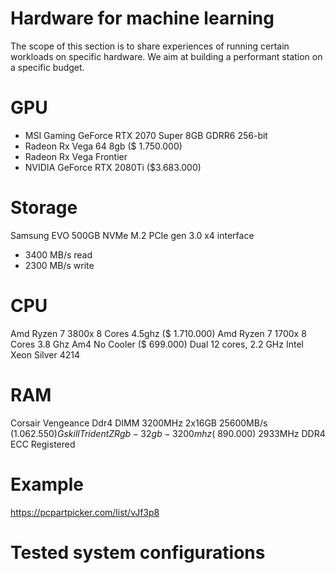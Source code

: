 # Hardware for machine learning
The scope of this section is to share experiences of running certain workloads on specific hardware.
We aim at building a performant station on a specific budget.

# GPU
- MSI Gaming GeForce RTX 2070 Super 8GB GDRR6 256-bit
- Radeon Rx Vega 64 8gb ($ 1.750.000)
- Radeon Rx Vega Frontier
- NVIDIA GeForce RTX 2080Ti ($3.683.000)

# Storage
Samsung EVO 500GB NVMe M.2 PCIe gen 3.0 x4 interface
-	3400 MB/s read
- 2300 MB/s write

# CPU
Amd Ryzen 7 3800x 8 Cores 4.5ghz ($ 1.710.000)
Amd Ryzen 7 1700x 8 Cores 3.8 Ghz Am4 No Cooler ($ 699.000)
Dual 12 cores, 2.2 GHz Intel Xeon Silver 4214

# RAM
Corsair Vengeance Ddr4 DIMM 3200MHz 2x16GB 25600MB/s ($1.062.550)
Gskill Trident Z Rgb - 32gb - 3200mhz ($ 890.000)
2933MHz DDR4 ECC Registered

# Example
https://pcpartpicker.com/list/vJf3p8

# Tested system configurations

